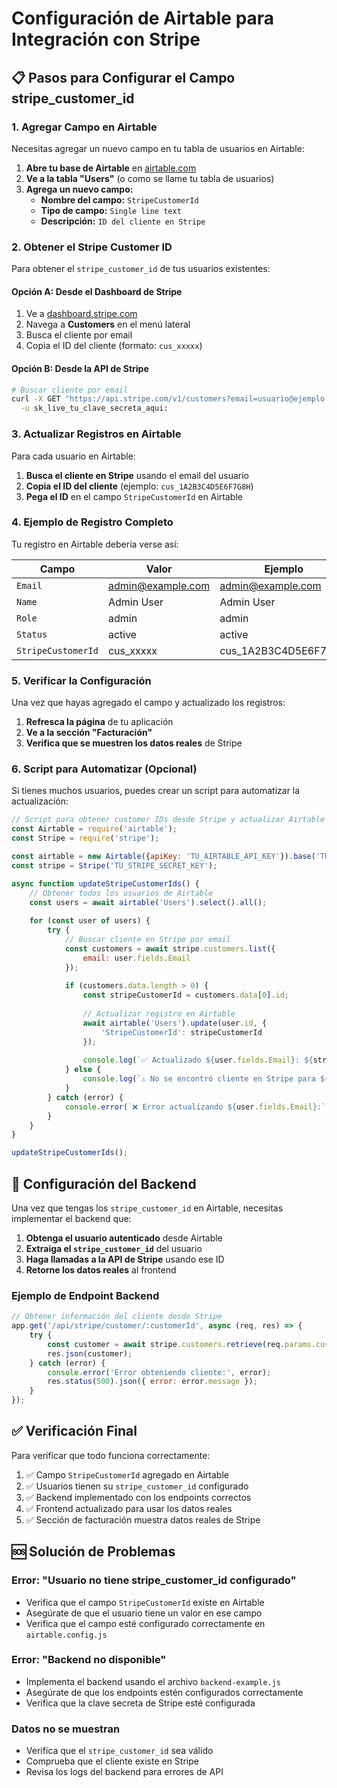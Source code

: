 # Configuración de Airtable para Integración con Stripe

## 📋 Pasos para Configurar el Campo stripe_customer_id

### 1. Agregar Campo en Airtable

Necesitas agregar un nuevo campo en tu tabla de usuarios en Airtable:

1. **Abre tu base de Airtable** en [airtable.com](https://airtable.com)
2. **Ve a la tabla "Users"** (o como se llame tu tabla de usuarios)
3. **Agrega un nuevo campo:**
   - **Nombre del campo:** `StripeCustomerId`
   - **Tipo de campo:** `Single line text`
   - **Descripción:** `ID del cliente en Stripe`

### 2. Obtener el Stripe Customer ID

Para obtener el `stripe_customer_id` de tus usuarios existentes:

#### Opción A: Desde el Dashboard de Stripe
1. Ve a [dashboard.stripe.com](https://dashboard.stripe.com)
2. Navega a **Customers** en el menú lateral
3. Busca el cliente por email
4. Copia el ID del cliente (formato: `cus_xxxxx`)

#### Opción B: Desde la API de Stripe
```bash
# Buscar cliente por email
curl -X GET "https://api.stripe.com/v1/customers?email=usuario@ejemplo.com" \
  -u sk_live_tu_clave_secreta_aqui:
```

### 3. Actualizar Registros en Airtable

Para cada usuario en Airtable:

1. **Busca el cliente en Stripe** usando el email del usuario
2. **Copia el ID del cliente** (ejemplo: `cus_1A2B3C4D5E6F7G8H`)
3. **Pega el ID** en el campo `StripeCustomerId` en Airtable

### 4. Ejemplo de Registro Completo

Tu registro en Airtable debería verse así:

| Campo | Valor | Ejemplo |
|-------|-------|---------|
| `Email` | admin@example.com | admin@example.com |
| `Name` | Admin User | Admin User |
| `Role` | admin | admin |
| `Status` | active | active |
| `StripeCustomerId` | cus_xxxxx | cus_1A2B3C4D5E6F7G8H |

### 5. Verificar la Configuración

Una vez que hayas agregado el campo y actualizado los registros:

1. **Refresca la página** de tu aplicación
2. **Ve a la sección "Facturación"**
3. **Verifica que se muestren los datos reales** de Stripe

### 6. Script para Automatizar (Opcional)

Si tienes muchos usuarios, puedes crear un script para automatizar la actualización:

```javascript
// Script para obtener customer IDs desde Stripe y actualizar Airtable
const Airtable = require('airtable');
const Stripe = require('stripe');

const airtable = new Airtable({apiKey: 'TU_AIRTABLE_API_KEY'}).base('TU_BASE_ID');
const stripe = Stripe('TU_STRIPE_SECRET_KEY');

async function updateStripeCustomerIds() {
    // Obtener todos los usuarios de Airtable
    const users = await airtable('Users').select().all();
    
    for (const user of users) {
        try {
            // Buscar cliente en Stripe por email
            const customers = await stripe.customers.list({
                email: user.fields.Email
            });
            
            if (customers.data.length > 0) {
                const stripeCustomerId = customers.data[0].id;
                
                // Actualizar registro en Airtable
                await airtable('Users').update(user.id, {
                    'StripeCustomerId': stripeCustomerId
                });
                
                console.log(`✅ Actualizado ${user.fields.Email}: ${stripeCustomerId}`);
            } else {
                console.log(`⚠️ No se encontró cliente en Stripe para ${user.fields.Email}`);
            }
        } catch (error) {
            console.error(`❌ Error actualizando ${user.fields.Email}:`, error.message);
        }
    }
}

updateStripeCustomerIds();
```

## 🔧 Configuración del Backend

Una vez que tengas los `stripe_customer_id` en Airtable, necesitas implementar el backend que:

1. **Obtenga el usuario autenticado** desde Airtable
2. **Extraiga el `stripe_customer_id`** del usuario
3. **Haga llamadas a la API de Stripe** usando ese ID
4. **Retorne los datos reales** al frontend

### Ejemplo de Endpoint Backend

```javascript
// Obtener información del cliente desde Stripe
app.get('/api/stripe/customer/:customerId', async (req, res) => {
    try {
        const customer = await stripe.customers.retrieve(req.params.customerId);
        res.json(customer);
    } catch (error) {
        console.error('Error obteniendo cliente:', error);
        res.status(500).json({ error: error.message });
    }
});
```

## ✅ Verificación Final

Para verificar que todo funciona correctamente:

1. ✅ Campo `StripeCustomerId` agregado en Airtable
2. ✅ Usuarios tienen su `stripe_customer_id` configurado
3. ✅ Backend implementado con los endpoints correctos
4. ✅ Frontend actualizado para usar los datos reales
5. ✅ Sección de facturación muestra datos reales de Stripe

## 🆘 Solución de Problemas

### Error: "Usuario no tiene stripe_customer_id configurado"
- Verifica que el campo `StripeCustomerId` existe en Airtable
- Asegúrate de que el usuario tiene un valor en ese campo
- Verifica que el campo esté configurado correctamente en `airtable.config.js`

### Error: "Backend no disponible"
- Implementa el backend usando el archivo `backend-example.js`
- Asegúrate de que los endpoints estén configurados correctamente
- Verifica que la clave secreta de Stripe esté configurada

### Datos no se muestran
- Verifica que el `stripe_customer_id` sea válido
- Comprueba que el cliente existe en Stripe
- Revisa los logs del backend para errores de API
